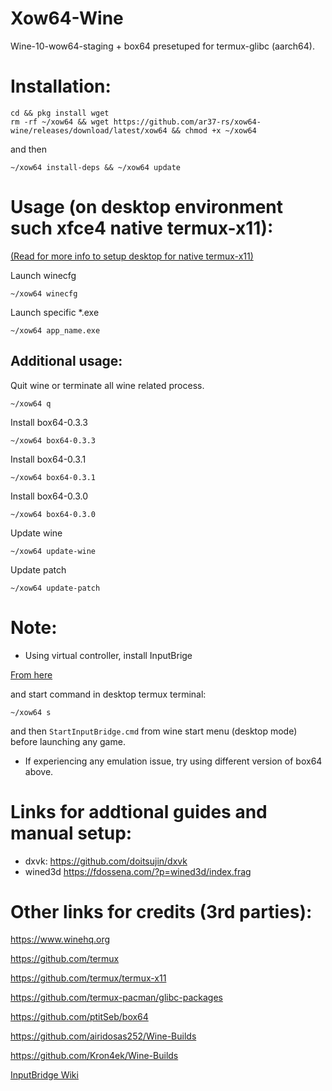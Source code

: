 # Xow64-Wine
Wine-10-wow64-staging + box64 presetuped for termux-glibc (aarch64).
# Installation:
```
cd && pkg install wget 
rm -rf ~/xow64 && wget https://github.com/ar37-rs/xow64-wine/releases/download/latest/xow64 && chmod +x ~/xow64
```
and then
```
~/xow64 install-deps && ~/xow64 update
```
# Usage (on desktop environment such xfce4 native termux-x11):
[(Read for more info to setup desktop for native termux-x11)](https://github.com/ar37-rs/xfce4-termux)

Launch winecfg
```
~/xow64 winecfg
```
Launch specific *.exe
```
~/xow64 app_name.exe
```
## Additional usage:
Quit wine or terminate all wine related process.
```
~/xow64 q
```
Install box64-0.3.3
```
~/xow64 box64-0.3.3
```
Install box64-0.3.1
```
~/xow64 box64-0.3.1
```
Install box64-0.3.0
```
~/xow64 box64-0.3.0
```
Update wine
```
~/xow64 update-wine
```
Update patch
```
~/xow64 update-patch
```

# Note:
* Using virtual controller, install InputBrige

[From here](https://github.com/ar37-rs/xow64-wine/releases/download/latest/InputBridge_v0.1.9.9.apk)

and start command in desktop termux terminal:
```
~/xow64 s
```
and then `StartInputBridge.cmd` from wine start menu (desktop mode) before launching any game.
* If experiencing any emulation issue, try using different version of box64 above.

# Links for addtional guides and manual setup:
* dxvk:
https://github.com/doitsujin/dxvk
* wined3d
https://fdossena.com/?p=wined3d/index.frag

# Other links for credits (3rd parties):

https://www.winehq.org

https://github.com/termux

https://github.com/termux/termux-x11

https://github.com/termux-pacman/glibc-packages

https://github.com/ptitSeb/box64

https://github.com/airidosas252/Wine-Builds

https://github.com/Kron4ek/Wine-Builds

[InputBridge Wiki](https://search.brave.com/search?q=InputBrige%20exagear%20wiki&source=web)

